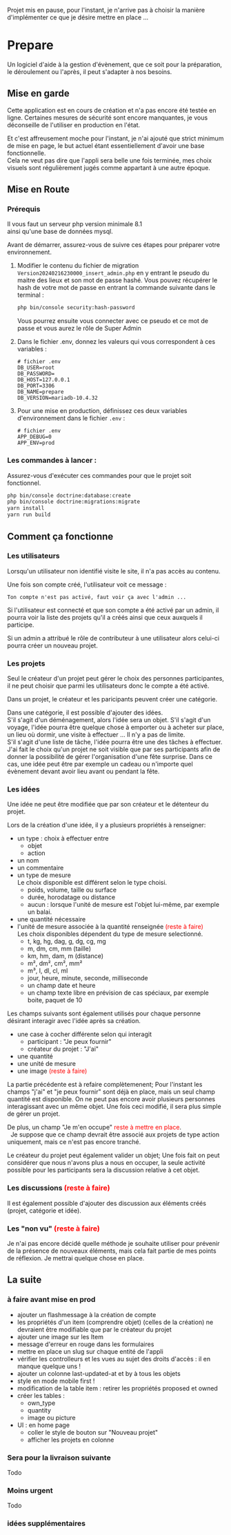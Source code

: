 Projet mis en pause, pour l'instant, je n'arrive pas à choisir la manière d'implémenter ce que je désire mettre en place ...<br>

# Prepare
Un logiciel d'aide à la gestion d'évènement, que ce soit pour la préparation, le déroulement ou l'après, il peut s'adapter à nos besoins.

## Mise en garde
Cette application est en cours de création et n'a pas encore été testée en ligne. Certaines mesures de sécurité sont encore manquantes, je vous déconseille de l'utiliser en production en l'état.

Et c'est affreusement moche pour l'instant, je n'ai ajouté que strict minimum de mise en page, le but actuel étant essentiellement d'avoir une base fonctionnelle.<br>
Cela ne veut pas dire que l'appli sera belle une fois terminée, mes choix visuels sont régulièrement jugés comme appartant à une autre époque.

## Mise en Route

### Prérequis

Il vous faut un serveur php version minimale 8.1<br>
ainsi qu'une base de données mysql.

Avant de démarrer, assurez-vous de suivre ces étapes pour préparer votre environnement.

1. Modifier le contenu du fichier de migration `Version20240216230000_insert_admin.php` en y entrant le pseudo du maitre des lieux et son mot de passe hashé. Vous pouvez récupérer le hash de votre mot de passe en entrant la commande suivante dans le terminal :

    ```bash
    php bin/console security:hash-password
    ```
    Vous pourrez ensuite vous connecter avec ce pseudo et ce mot de passe et vous aurez le rôle de Super Admin

2. Dans le fichier .env, donnez les valeurs qui vous correspondent à ces variables :

    ```dotenv
    # fichier .env
    DB_USER=root
    DB_PASSWORD=
    DB_HOST=127.0.0.1
    DB_PORT=3306
    DB_NAME=prepare
    DB_VERSION=mariadb-10.4.32
    ```

3. Pour une mise en production, définissez ces deux variables d'environnement dans le fichier `.env` :

    ```dotenv
    # fichier .env
    APP_DEBUG=0
    APP_ENV=prod
    ```

### Les commandes à lancer :

Assurez-vous d'exécuter ces commandes pour que le projet soit fonctionnel.

```bash
php bin/console doctrine:database:create
php bin/console doctrine:migrations:migrate
yarn install
yarn run build
```

## Comment ça fonctionne

### Les utilisateurs

Lorsqu'un utilisateur non identifié visite le site, il n'a pas accès au contenu.

Une fois son compte créé, l'utilisateur voit ce message :
```
Ton compte n'est pas activé, faut voir ça avec l'admin ...
```

Si l'utilisateur est connecté et que son compte a été activé par un admin, il pourra voir la liste des projets qu'il a créés ainsi que ceux auxquels il participe.

Si un admin a attribué le rôle de contributeur à une utilisateur alors celui-ci pourra créer un nouveau projet.

### Les projets

Seul le créateur d'un projet peut gérer le choix des personnes participantes, il ne peut choisir que parmi les utilisateurs donc le compte a été activé.

Dans un projet, le créateur et les paricipants peuvent créer une catégorie.

Dans une catégorie, il est possible d'ajouter des idées.<br>
S'il s'agit d'un déménagement, alors l'idée sera un objet.
S'il s'agit d'un voyage, l'idée pourra être quelque chose à emporter ou à acheter sur place, un lieu où dormir,  une visite à effectuer ... Il n'y a pas de limite.<br>
S'il s'agit d'une liste de tâche, l'idée pourra être une des tâches à effectuer.<br>
J'ai fait le choix qu'un projet ne soit visible que par ses participants afin de donner la possibilité de gérer l'organisation d'une fête surprise. Dans ce cas, une idée peut être par exemple un cadeau ou n'importe quel évènement devant avoir lieu avant ou pendant la fête.

### Les idées

Une idée ne peut être modifiée que par son créateur et le détenteur du projet.

Lors de la création d'une idée, il y a plusieurs propriétés à renseigner:<br>
- un type : choix à effectuer entre
    - objet
    - action
- un nom
- un commentaire
- un type de mesure<br>
Le choix disponible est différent selon le type choisi.
    - poids, volume, taille ou surface
    - durée, horodatage ou distance
    - aucun : lorsque l'unité de mesure est l'objet lui-même, par exemple un balai.
- une quantité nécessaire
- l'unité de mesure associée à la quantité renseignée <span style="color: red;">(reste à faire)</span><br>
Les choix disponibles dépendent du type de mesure selectionné.
    - t, kg, hg, dag, g, dg, cg, mg
    - m, dm, cm, mm (taille)
    - km, hm, dam, m (distance)
    - m², dm², cm², mm²
    - m³, l, dl, cl, ml
    - jour, heure, minute, seconde, milliseconde
    - un champ date et heure
    - un champ texte libre en prévision de cas spéciaux, par exemple boite, paquet de 10


Les champs suivants sont également utilisés pour chaque personne désirant interagir avec l'idée après sa création.<br>
- une case à cocher différente selon qui interagit
    - participant : "Je peux fournir"
    - créateur du projet : "J'ai"
- une quantité
- une unité de mesure
- une image <span style="color: red;">(reste à faire)</span>

La partie précédente est à refaire complètemenent; Pour l'instant les champs "j'ai" et "je peux fournir" sont déjà en place, mais un seul champ quantité est disponible. On ne peut pas encore avoir plusieurs personnes interagissant avec un même objet. Une fois ceci modifié, il sera plus simple de gérer un projet.

De plus, un champ "Je m'en occupe" <span style="color: red;"> reste à mettre en place</span>.<br>
&nbsp;&nbsp;Je suppose que ce champ devrait être associé aux projets de type action uniquement, mais ce n'est pas encore tranché.

Le créateur du projet peut également valider un objet; Une fois fait on peut considérer que nous n'avons plus a nous en occuper, la seule activité possible pour les participants sera la discussion relative à cet objet.

### Les discussions <span style="color: red;">(reste à faire)</span>

Il est également possible d'ajouter des discussion aux éléments créés (projet, catégorie et idée).<br>


### Les "non vu" <span style="color: red;">(reste à faire)</span>

Je n'ai pas encore décidé quelle méthode je souhaite utiliser pour prévenir de la présence de nouveaux éléments, mais cela fait partie de mes points de réflexion. Je mettrai quelque chose en place.


## La suite

### à faire avant mise en prod

- ajouter un flashmessage à la création de compte
- les propriétés d'un item (comprendre objet) (celles de la création) ne devraient être modifiable que par le créateur du projet
- ajouter une image sur les Item
- message d'erreur en rouge dans les formulaires
- mettre en place un slug sur chaque entité de l'appli
- vérifier les controlleurs et les vues au sujet des droits d'accès : il en manque quelque uns !
- ajouter un colonne last-updated-at et by à tous les objets
- style en mode mobile first !
- modification de la table item : retirer les propriétés proposed et owned
- créer les tables :
    - own_type
    - quantity
    - image ou picture
- UI : en home page
    - coller le style de bouton sur "Nouveau projet"
    - afficher les projets en colonne

### Sera pour la livraison suivante
Todo

### Moins urgent
Todo

### idées supplémentaires
